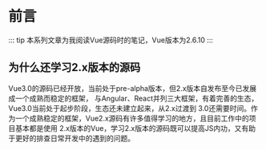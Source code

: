 # 前言
::: tip
本系列文章为我阅读Vue源码时的笔记，Vue版本为2.6.10
:::

## 为什么还学习2.x版本的源码
Vue3.0的源码已经开放，当前处于pre-alpha版本，但2.x版本自发布至今已发展成一个成熟而稳定的框架，
与Angular、React并列三大框架，有着完善的生态，Vue3.0当前处于起步阶段，生态还未建立起来，从2.x过渡到
3.0还需要时间。作为一个成熟稳定的框架，Vue2.x源码有许多值得学习的地方，且目前工作中的项目基本都是使用
2.x版本的Vue，学习2.x版本的源码既可以提高JS内功，又有助于更好的排查日常开发中的遇到的问题。